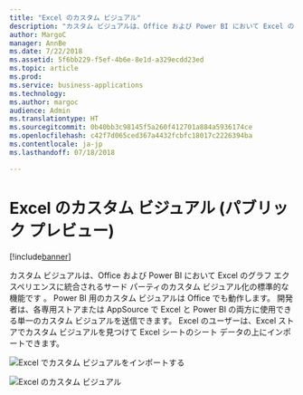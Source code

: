```yaml
---
title: "Excel のカスタム ビジュアル"
description: "カスタム ビジュアルは、Office および Power BI において Excel のグラフ エクスペリエンスに統合されるサード パーティのカスタム ビジュアル化の標準的な機能です 。"
author: MargoC
manager: AnnBe
ms.date: 7/22/2018
ms.assetid: 5f6bb229-f5ef-4b6e-8e1d-a329ecdd23ed
ms.topic: article
ms.prod: 
ms.service: business-applications
ms.technology: 
ms.author: margoc
audience: Admin
ms.translationtype: HT
ms.sourcegitcommit: 0b40bb3c98145f5a260f412701a884a5936174ce
ms.openlocfilehash: c42f7d065ced367a4432fcbfc18017c2226394ba
ms.contentlocale: ja-jp
ms.lasthandoff: 07/18/2018

---
```


# <a name="custom-visuals-in-excel-public-preview"></a>Excel のカスタム ビジュアル (パブリック プレビュー)

[!include[banner](../../../includes/banner.md)]

カスタム ビジュアルは、Office および Power BI において Excel のグラフ エクスペリエンスに統合されるサード パーティのカスタム ビジュアル化の標準的な機能です 。 Power BI 用のカスタム ビジュアルは Office でも動作します。 開発者は、各専用ストアまたは AppSource で Excel と Power BI の両方に使用できる単一のカスタム ビジュアルを送信できます。 Excel のユーザーは、Excel ストアでカスタム ビジュアルを見つけて Excel シートのシート データの上にインポートできます。

![](media/custom-visuals-excel-preview-1.png "Excel でカスタム ビジュアルをインポートする")
 
![](media/custom-visuals-excel-preview-2.png "Excel のカスタム ビジュアル")


